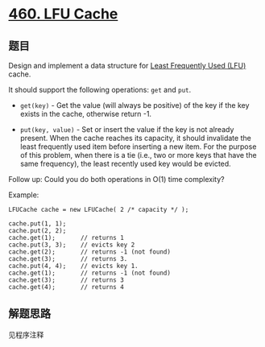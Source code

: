 # [460. LFU Cache](https://leetcode.com/problems/lfu-cache/)

## 题目

Design and implement a data structure for [Least Frequently Used (LFU)](https://en.wikipedia.org/wiki/Least_frequently_used) cache.

It should support the following operations: `get` and `put`.

- `get(key)` - Get the value (will always be positive) of the key if the key exists in the cache, otherwise return -1.

- `put(key, value)` - Set or insert the value if the key is not already present. When the cache reaches its capacity, it should invalidate the least frequently used item before inserting a new item. For the purpose of this problem, when there is a tie (i.e., two or more keys that have the same frequency), the least recently used key would be evicted.

Follow up:
Could you do both operations in O(1) time complexity?

Example:

```text
LFUCache cache = new LFUCache( 2 /* capacity */ );

cache.put(1, 1);
cache.put(2, 2);
cache.get(1);       // returns 1
cache.put(3, 3);    // evicts key 2
cache.get(2);       // returns -1 (not found)
cache.get(3);       // returns 3.
cache.put(4, 4);    // evicts key 1.
cache.get(1);       // returns -1 (not found)
cache.get(3);       // returns 3
cache.get(4);       // returns 4
```

## 解题思路

见程序注释
